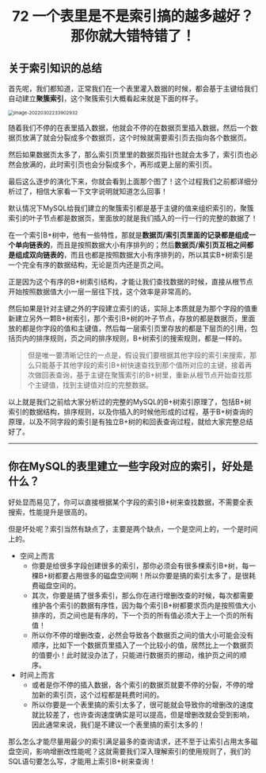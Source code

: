 <h1 align="center">72 一个表里是不是索引搞的越多越好？那你就大错特错了！</h1>



## 关于索引知识的总结

首先呢，我们都知道，正常我们在一个表里灌入数据的时候，都会基于主键给我们自动建立**聚簇索引**，这个聚簇索引大概看起来就是下面的样子。

<img src="https://studyimages.oss-cn-beijing.aliyuncs.com/img/mysql/64-108/image-20220302233902932.png" alt="image-20220302233902932" style="zoom:67%;" />

随着我们不停的在表里插入数据，他就会不停的在数据页里插入数据，然后一个数据页放满了就会分裂成多个数据页，这个时候就需要索引页去指向各个数据页。

然后如果数据页太多了，那么索引页里里的数据页指针也就会太多了，索引页也必然会放满的，此时索引页也会分裂成多个，再形成更上层的索引页。

最后这么逐步的演化下来，你就会看到上面那个图了！这个过程我们之前都详细分析过了，相信大家看一下文字说明就知道怎么回事！

默认情况下MySQL给我们建立的聚簇索引都是基于主键的值来组织索引的，聚簇索引的叶子节点都是数据页，里面放的就是我们插入的一行一行的完整的数据了！

在一个索引B+树中，他有一些特性，那就是**数据页/索引页里面的记录都是组成一个单向链表的**，而且是按照数据大小有序排列的；然后**数据页/索引页互相之间都是组成双向链表的**，而且也都是按照数据大小有序排列的，所以其实B+树索引是一个完全有序的数据结构，无论是页内还是页之间。

正是因为这个有序的B+树索引结构，才能让我们查找数据的时候，直接从根节点开始按照数据值大小一层一层往下找，这个效率是非常高的。

然后如果是针对主键之外的字段建立索引的话，实际上本质就是为那个字段的值重新建立另外一颗B+树索引，那个索引B+树的叶子节点，存放的都是数据页，里面放的都是你字段的值和主键值，然后每一层索引页里存放的都是下层页的引用，包括页内的排序规则，页之间的排序规则，B+树索引的搜索规则，都是一样的。

> 但是唯一要清晰记住的一点是，假设我们要根据其他字段的索引来搜索，那么只能基于其他字段的索引B+树快速查找到那个值所对应的主键，接着再次做回表查询，基于主键在聚簇索引的B+树里，重新从根节点开始查找那个主键值，找到主键值对应的完整数据。

以上就是我们之前给大家分析过的完整的MySQL的B+树索引原理了，包括B+树索引的数据结构，排序规则，以及你插入的时候他形成的过程，基于B+树查询的原理，以及不同字段的索引是有独立B+树的和回表查询过程，就给大家完整总结好了。

---

## 你在MySQL的表里建立一些字段对应的索引，好处是什么？

好处显而易见了，你可以直接根据某个字段的索引B+树来查找数据，不需要全表搜索，性能提升是很高的。

但是坏处呢？索引当然有缺点了，主要是两个缺点，一个是空间上的，一个是时间上的。

- 空间上而言
  - 你要是给很多字段创建很多的索引，那你必须会有很多棵索引B+树，每一棵B+树都要占用很多的磁盘空间啊！所以你要是搞的索引太多了，是很耗费磁盘空间的。
  - 其次，你要是搞了很多索引，那么你在进行增删改查的时候，每次都需要维护各个索引的数据有序性，因为每个索引B+树都要求页内是按照值大小排序的，页之间也是有序的，下一个页的所有值必须大于上一个页的所有值！
  - 所以你不停的增删改查，必然会导致各个数据页之间的值大小可能会没有顺序，比如下一个数据页里插入了一个比较小的值，居然比上一个数据页的值要小！此时就没办法了，只能进行数据页的挪动，维护页之间的顺序。
- 时间上而言
  - 或者是你不停的插入数据，各个索引的数据页就要不停的分裂，不停的增加新的索引页，这个过程都是耗费时间的。
  - 所以你要是一个表里搞的索引太多了，很可能就会导致你的增删改的速度就比较差了，也许查询速度确实是可以提高，但是增删改就会受到影响，因此通常来说，我们是不建议一个表里搞的索引太多的！

那么怎么才能尽量用最少的索引满足最多的查询请求，还不至于让索引占用太多磁盘空间，影响增删改性能呢？这就需要我们深入理解索引的使用规则了，我们的SQL语句要怎么写，才能用上索引B+树来查询！

